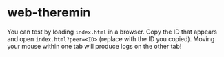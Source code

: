 # web-theremin

You can test by loading `index.html` in a browser. Copy the ID that appears and open `index.html?peer=<ID>` (replace <ID> with the ID you copied). Moving your mouse within one tab will produce logs on the other tab!
